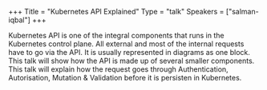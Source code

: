 +++
Title = "Kubernetes API Explained"
Type = "talk"
Speakers = ["salman-iqbal"]
+++

Kubernetes API is one of the integral components that runs in the Kubernetes control plane. All external and most of the internal requests have to go via the API. It is usually represented in diagrams as one block. This talk will show how the API is made up of several smaller components. This talk will explain how the request goes through Authentication, Autorisation, Mutation & Validation before it is persisten in Kubernetes. 